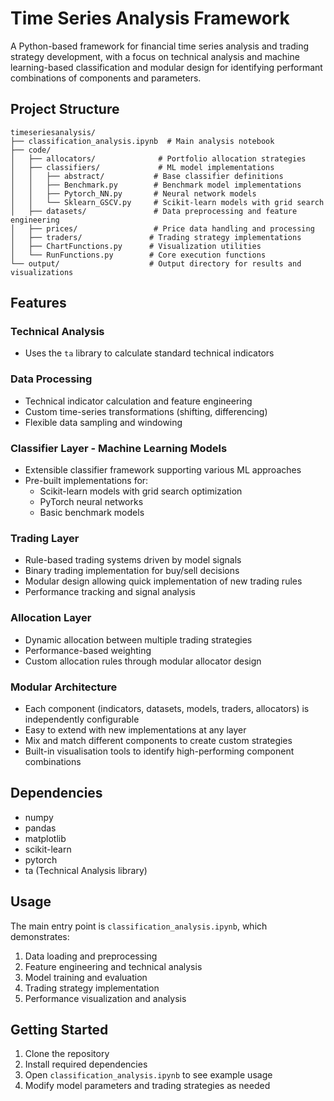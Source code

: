 # Time Series Analysis Framework

A Python-based framework for financial time series analysis and trading strategy development, with a focus on technical analysis and machine learning-based classification and modular design for identifying performant combinations of components and parameters.

## Project Structure

```
timeseriesanalysis/
├── classification_analysis.ipynb  # Main analysis notebook
├── code/
│   ├── allocators/              # Portfolio allocation strategies
│   ├── classifiers/             # ML model implementations
│   │   ├── abstract/           # Base classifier definitions
│   │   ├── Benchmark.py        # Benchmark model implementations
│   │   ├── Pytorch_NN.py       # Neural network models
│   │   └── Sklearn_GSCV.py     # Scikit-learn models with grid search
│   ├── datasets/               # Data preprocessing and feature engineering
│   ├── prices/                 # Price data handling and processing
│   ├── traders/               # Trading strategy implementations
│   ├── ChartFunctions.py      # Visualization utilities
│   └── RunFunctions.py        # Core execution functions
└── output/                    # Output directory for results and visualizations
```

## Features

### Technical Analysis
- Uses the `ta` library to calculate standard technical indicators

### Data Processing
- Technical indicator calculation and feature engineering
- Custom time-series transformations (shifting, differencing)
- Flexible data sampling and windowing

### Classifier Layer - Machine Learning Models
- Extensible classifier framework supporting various ML approaches
- Pre-built implementations for:
  - Scikit-learn models with grid search optimization
  - PyTorch neural networks
  - Basic benchmark models

### Trading Layer
- Rule-based trading systems driven by model signals
- Binary trading implementation for buy/sell decisions
- Modular design allowing quick implementation of new trading rules
- Performance tracking and signal analysis

### Allocation Layer
- Dynamic allocation between multiple trading strategies
- Performance-based weighting
- Custom allocation rules through modular allocator design

### Modular Architecture
- Each component (indicators, datasets, models, traders, allocators) is independently configurable
- Easy to extend with new implementations at any layer
- Mix and match different components to create custom strategies
- Built-in visualisation tools to identify high-performing component combinations

## Dependencies

- numpy
- pandas
- matplotlib
- scikit-learn
- pytorch
- ta (Technical Analysis library)

## Usage

The main entry point is `classification_analysis.ipynb`, which demonstrates:
1. Data loading and preprocessing
2. Feature engineering and technical analysis
3. Model training and evaluation
4. Trading strategy implementation
5. Performance visualization and analysis

## Getting Started

1. Clone the repository
2. Install required dependencies
3. Open `classification_analysis.ipynb` to see example usage
4. Modify model parameters and trading strategies as needed

